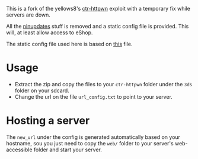This is a fork of the yellows8's [ctr-httpwn](https://github.com/nevermnd/ctr-httpwn) exploit
with a temporary fix while servers are down.

All the [ninupdates](https://github.com/yellows8/ninupdates) stuff is removed and
a static config file is provided. This will, at least allow access to eShop.

The static config file used here is based on [this](https://github.com/Plailect/Guide/blob/master/server_config.xml) file.

# Usage

- Extract the zip and copy the files to your `ctr-httpwn` folder under the `3ds` folder on your sdcard.
- Change the url on the file `url_config.txt` to point to your server. 

# Hosting a server

The `new_url` under the config is generated automatically based on your hostname, sou you just
need to copy the `web/` folder to your server's web-accessible folder and start your server.
